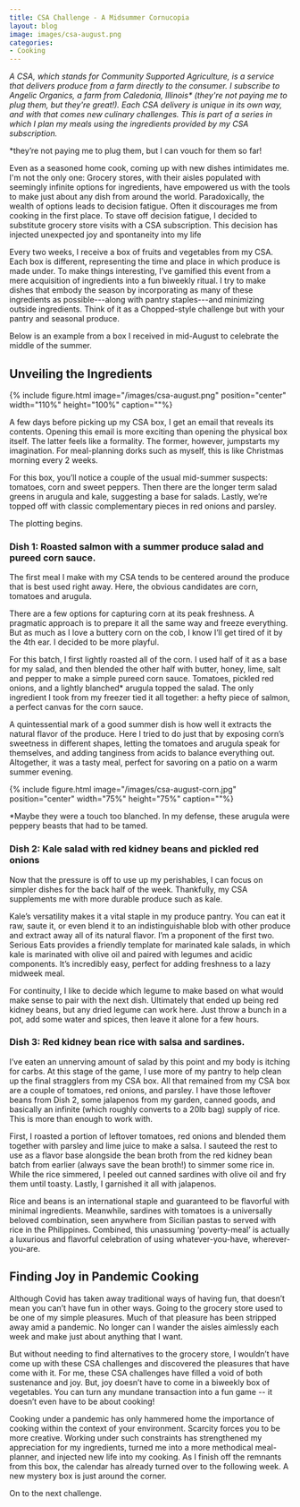 ```yaml
---
title: CSA Challenge - A Midsummer Cornucopia
layout: blog
image: images/csa-august.png
categories:
- Cooking
---
```


*A CSA, which stands for Community Supported Agriculture, is a service that delivers produce from a farm directly to the consumer. I subscribe to Angelic Organics, a farm from Caledonia, Illinois\* (they're not paying me to plug them, but they're great!). Each CSA delivery is unique in its own way, and with that comes new culinary challenges. This is part of a series in which I plan my meals using the ingredients provided by my CSA subscription.*

\*they’re not paying me to plug them, but I can vouch for them so far!

Even as a seasoned home cook, coming up with new dishes intimidates me. I'm not the only one: Grocery stores, with their aisles populated with seemingly infinite options for ingredients, have empowered us with the tools to make just about any dish from around the world. Paradoxically, the wealth of options leads to decision fatigue. Often it discourages me from cooking in the first place. To stave off decision fatigue, I decided to substitute grocery store visits with a CSA subscription. This decision has injected unexpected joy and spontaneity into my life 

Every two weeks, I receive a box of fruits and vegetables from my CSA. Each box is different, representing the time and place in which produce is made under. To make things interesting, I’ve gamified this event from a mere acquisition of ingredients into a fun biweekly ritual. I try to make dishes that embody the season by incorporating as many of these ingredients as possible---along with pantry staples---and minimizing outside ingredients. Think of it as a Chopped-style challenge but with your pantry and seasonal produce. 

Below is an example from a box I received in mid-August to celebrate the middle of the summer.

## Unveiling the Ingredients

{% include figure.html image="/images/csa-august.png" position="center" width="110%" height="100%" caption=""%}


A few days before picking up my CSA box, I get an email that reveals its contents. Opening this email is more exciting than opening the physical box itself. The latter feels like a formality. The former, however, jumpstarts my imagination. For meal-planning dorks such as myself, this is like Christmas morning every 2 weeks.

For this box, you’ll notice a couple of the usual mid-summer suspects: tomatoes, corn and sweet peppers. Then there are the longer term salad greens in arugula and kale, suggesting a base for salads. Lastly, we’re topped off with classic complementary pieces in red onions and parsley. 

The plotting begins.

### Dish 1: Roasted salmon with a summer produce salad and pureed corn sauce.

The first meal I make with my CSA tends to be centered around the produce that is best used right away. Here, the obvious candidates are corn, tomatoes and arugula. 

There are a few options for capturing corn at its peak freshness. A pragmatic approach is to prepare it all the same way and freeze everything. But as much as I love a buttery corn on the cob, I know I’ll get tired of it by the 4th ear. I decided to be more playful.

For this batch, I first lightly roasted all of the corn. I used half of it as a base for my salad, and then blended the other half with butter, honey, lime, salt and pepper to make a simple pureed corn sauce. Tomatoes, pickled red onions, and a lightly blanched\* arugula topped the salad. The only ingredient I took from my freezer tied it all together: a hefty piece of salmon, a perfect canvas for the corn sauce. 

A quintessential mark of a good summer dish is how well it extracts the natural flavor of the produce. Here I tried to do just that by exposing corn’s sweetness in different shapes, letting the tomatoes and arugula speak for themselves, and adding tanginess from acids to balance everything out. Altogether, it was a tasty meal, perfect for savoring on a patio on a warm summer evening.

{% include figure.html image="/images/csa-august-corn.jpg" position="center" width="75%" height="75%" caption=""%}

\*Maybe they were a touch too blanched. In my defense, these arugula were peppery beasts that had to be tamed.

### Dish 2: Kale salad with red kidney beans and pickled red onions

Now that the pressure is off to use up my perishables, I can focus on simpler dishes for the back half of the week. Thankfully, my CSA supplements me with more durable produce such as kale. 

Kale’s versatility makes it a vital staple in my produce pantry. You can eat it raw, saute it, or even blend it to an indistinguishable blob with other produce and extract away all of its natural flavor. I’m a proponent of the first two. Serious Eats provides a friendly template for marinated kale salads, in which kale is marinated with olive oil and paired with legumes and acidic components. It’s incredibly easy, perfect for adding freshness to a lazy midweek meal.

For continuity, I like to decide which legume to make based on what would make sense to pair with the next dish. Ultimately that ended up being red kidney beans, but any dried legume can work here. Just throw a bunch in a pot, add some water and spices, then leave it alone for a few hours. 

### Dish 3: Red kidney bean rice with salsa and sardines.

I’ve eaten an unnerving amount of salad by this point and my body is itching for carbs. At this stage of the game, I use more of my pantry to help clean up the final stragglers from my CSA box. All that remained from my CSA box are a couple of tomatoes, red onions, and parsley. I have those leftover beans from Dish 2, some jalapenos from my garden, canned goods, and basically an infinite (which roughly converts to a 20lb bag) supply of rice. This is more than enough to work with.

First, I roasted a portion of leftover tomatoes, red onions and blended them together with parsley and lime juice to make a salsa. I sauteed the rest to use as a flavor base alongside the bean broth from the red kidney bean batch from earlier (always save the bean broth!) to simmer some rice in. While the rice simmered, I peeled out canned sardines with olive oil and fry them until toasty. Lastly, I garnished it all with jalapenos.

Rice and beans is an international staple and guaranteed to be flavorful with minimal ingredients. Meanwhile, sardines with tomatoes is a universally beloved combination, seen anywhere from Sicilian pastas to served with rice in the Philippines. Combined, this unassuming ‘poverty-meal’ is actually a luxurious and flavorful celebration of using whatever-you-have, wherever-you-are. 

## Finding Joy in Pandemic Cooking

Although Covid has taken away traditional ways of having fun, that doesn’t mean you can’t have fun in other ways. Going to the grocery store used to be one of my simple pleasures. Much of that pleasure has been stripped away amid a pandemic. No longer can I wander the aisles aimlessly each week and make just about anything that I want.

But without needing to find alternatives to the grocery store, I wouldn’t have come up with these CSA challenges and discovered the pleasures that have come with it. For me, these CSA challenges have filled a void of both sustenance and joy. But, joy doesn’t have to come in a biweekly box of vegetables. You can turn any mundane transaction into a fun game -- it doesn’t even have to be about cooking!

Cooking under a pandemic has only hammered home the importance of cooking within the context of your environment. Scarcity forces you to be more creative. Working under such constraints has strengthened my appreciation for my ingredients, turned me into a more methodical meal-planner, and injected new life into my cooking. As I finish off the remnants from this box, the calendar has already turned over to the following week. A new mystery box is just around the corner.

On to the next challenge.
